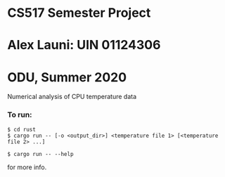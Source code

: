 # CS517 Semester Project
# Alex Launi: UIN 01124306
# ODU, Summer 2020

Numerical analysis of CPU temperature data

### To run:

```
$ cd rust
$ cargo run -- [-o <output_dir>] <temperature file 1> [<temperature file 2> ...]
```

```
$ cargo run -- --help
```
for more info.

